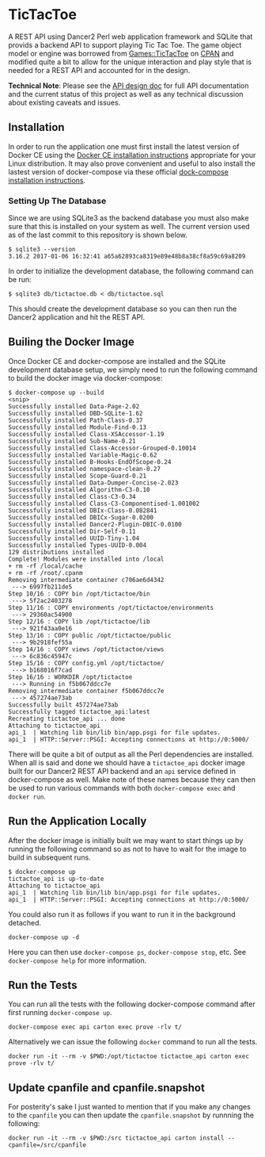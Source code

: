 # TicTacToe

A REST API using Dancer2 Perl web application framework and SQLite that provids a backend API to support playing Tic Tac
Toe. The game object model or engine was borrowed from [Games::TicTacToe](https://metacpan.org/pod/Games::TicTacToe) on
[CPAN](https://metacpan.org) and modified quite a bit to allow for the unique interaction and play style that is needed
for a REST API and accounted for in the design.

__Technical Note__: Please see the [API design doc](design/API.md) for full API documentation and the current status of
this project as well as any technical discussion about existing caveats and issues.

## Installation

In order to run the application one must first install the latest version of Docker CE using the [Docker CE installation
instructions](https://docs.docker.com/install/overview/) appropriate for your Linux distribution. It may also prove
convenient and useful to also install the lastest version of docker-compose via these official [dock-compose
installation instructions](https://docs.docker.com/compose/install/).

### Setting Up The Database

Since we are using SQLite3 as the backend database you must also make sure that this is installed on your system as
well. The current version used as of the last commit to this repository is shown below.

```
$ sqlite3 --version
3.16.2 2017-01-06 16:32:41 a65a62893ca8319e89e48b8a38cf8a59c69a8209
```

In order to initialize the development database, the following command can be run:
```
$ sqlite3 db/tictactoe.db < db/tictactoe.sql
```

This should create the development database so you can then run the Dancer2 application and hit the REST API.

## Builing the Docker Image

Once Docker CE and docker-compose are installed and the SQLite development database setup, we simply need to run the
following command to build the docker image via docker-compose:

```
$ docker-compose up --build
<snip>
Successfully installed Data-Page-2.02
Successfully installed DBD-SQLite-1.62
Successfully installed Path-Class-0.37
Successfully installed Module-Find-0.13
Successfully installed Class-XSAccessor-1.19
Successfully installed Sub-Name-0.21
Successfully installed Class-Accessor-Grouped-0.10014
Successfully installed Variable-Magic-0.62
Successfully installed B-Hooks-EndOfScope-0.24
Successfully installed namespace-clean-0.27
Successfully installed Scope-Guard-0.21
Successfully installed Data-Dumper-Concise-2.023
Successfully installed Algorithm-C3-0.10
Successfully installed Class-C3-0.34
Successfully installed Class-C3-Componentised-1.001002
Successfully installed DBIx-Class-0.082841
Successfully installed DBICx-Sugar-0.0200
Successfully installed Dancer2-Plugin-DBIC-0.0100
Successfully installed Dir-Self-0.11
Successfully installed UUID-Tiny-1.04
Successfully installed Types-UUID-0.004
129 distributions installed
Complete! Modules were installed into /local
+ rm -rf /local/cache
+ rm -rf /root/.cpanm
Removing intermediate container c706ae6d4342
 ---> 6997fb211de5
Step 10/16 : COPY bin /opt/tictactoe/bin
 ---> 5f2ac2403278
Step 11/16 : COPY environments /opt/tictactoe/environments
 ---> 29360ac54900
Step 12/16 : COPY lib /opt/tictactoe/lib
 ---> 921f43aa0e16
Step 13/16 : COPY public /opt/tictactoe/public
 ---> 9b2918fef55a
Step 14/16 : COPY views /opt/tictactoe/views
 ---> 6c836c45947c
Step 15/16 : COPY config.yml /opt/tictactoe/
 ---> b168016f7cad
Step 16/16 : WORKDIR /opt/tictactoe
 ---> Running in f5b067ddcc7e
Removing intermediate container f5b067ddcc7e
 ---> 457274ae73ab
Successfully built 457274ae73ab
Successfully tagged tictactoe_api:latest
Recreating tictactoe_api ... done
Attaching to tictactoe_api
api_1  | Watching lib bin/lib bin/app.psgi for file updates.
api_1  | HTTP::Server::PSGI: Accepting connections at http://0:5000/
```

There will be quite a bit of output as all the Perl dependencies are installed. When all is said and done we should have
a `tictactoe_api` docker image built for our Dancer2 REST API backend and an `api` service defined in docker-compose as
well. Make note of these names because they can then be used to run various commands with both `docker-compose exec` and
`docker run`.

## Run the Application Locally

After the docker image is initially built we may want to start things up by running the following command so as not to
have to wait for the image to build in subsequent runs.

```
$ docker-compose up
tictactoe_api is up-to-date
Attaching to tictactoe_api
api_1  | Watching lib bin/lib bin/app.psgi for file updates.
api_1  | HTTP::Server::PSGI: Accepting connections at http://0:5000/
```

You could also run it as follows if you want to run it in the background detached.
```
docker-compose up -d
```

Here you can then use `docker-compose ps`, `docker-compose stop`, etc. See `docker-compose help` for more information.

## Run the Tests

You can run all the tests with the following docker-compose command after first running `docker-compose up`.

```
docker-compose exec api carton exec prove -rlv t/
```

Alternatively we can issue the following `docker` command to run all the tests.

```
docker run -it --rm -v $PWD:/opt/tictactoe tictactoe_api carton exec prove -rlv t/
```

## Update cpanfile and cpanfile.snapshot

For posterity's sake I just wanted to mention that if you make any changes to the `cpanfile` you can then update the `cpanfile.snapshot` by runnning the following:

```
docker run -it --rm -v $PWD:/src tictactoe_api carton install --cpanfile=/src/cpanfile
```
